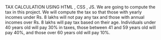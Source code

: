 TAX CALCULATION USING HTML , CSS , JS.
We are going to compute the tax in this project. We will compute the tax so that those with yearly incomes under Rs. 8 lakhs will not pay any tax and those with annual incomes over Rs. 8 lakhs will pay tax based on their age. Individuals under 40 years old will pay 30% in taxes, those between 41 and 59 years old will pay 40%, and those over 60 years old will pay 10%. 
